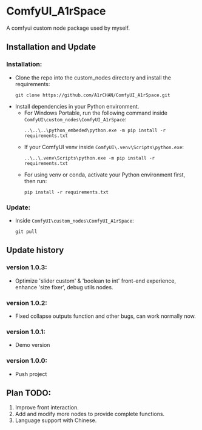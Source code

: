 # ComfyUI_A1rSpace
A comfyui custom node package used by myself.

## Installation and Update
### Installation:
* Clone the repo into the custom_nodes directory and install the requirements:
  ```
  git clone https://github.com/A1rCHAN/ComfyUI_A1rSpace.git
  ```
* Install dependencies in your Python environment.
  * For Windows Portable, run the following command inside `ComfyUI\custom_nodes\ComfyUI_A1rSpace`:
    ```
    ..\..\..\python_embeded\python.exe -m pip install -r requirements.txt
    ```
  * If your ComfyUI venv inside `ComfyUI\.venv\Scripts\python.exe`:
    ```
    ..\..\.venv\Scripts\python.exe -m pip install -r requirements.txt
    ```
  * For using venv or conda, activate your Python environment first, then run:
    ```
    pip install -r requirements.txt
    ```

### Update:
* Inside `ComfyUI\custom_nodes\ComfyUI_A1rSpace`:
  ```
  git pull
  ```
## Update history
### version 1.0.3:
- Optimize 'slider custom' & 'boolean to int' front-end experience, enhance 'size fixer', debug utils nodes.
### version 1.0.2:
- Fixed collapse outputs function and other bugs, can work normally now.
### version 1.0.1:
- Demo version
### version 1.0.0:
- Push project

## Plan TODO:
1. Improve front interaction.
2. Add and modify more nodes to provide complete functions.
3. Language support with Chinese.
